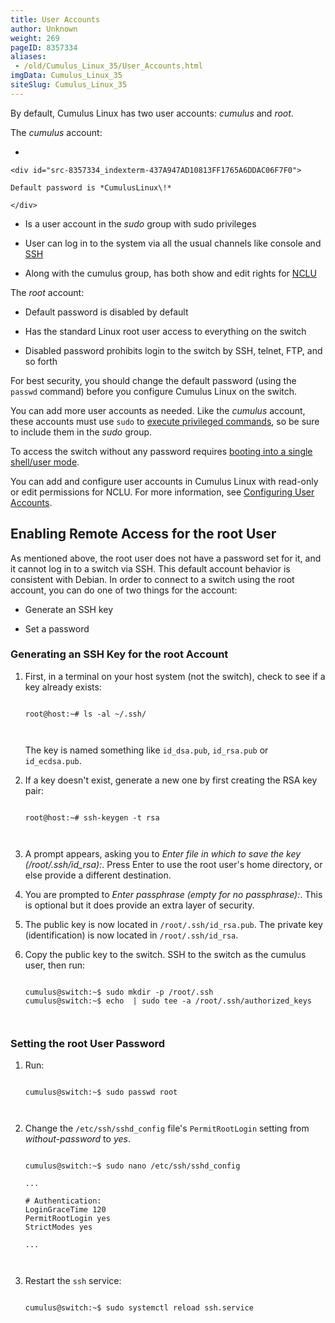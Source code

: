 ```yaml
---
title: User Accounts
author: Unknown
weight: 269
pageID: 8357334
aliases:
 - /old/Cumulus_Linux_35/User_Accounts.html
imgData: Cumulus_Linux_35
siteSlug: Cumulus_Linux_35
---
```

By default, Cumulus Linux has two user accounts: *cumulus* and *root*.

The *cumulus* account:

  - 
    
    <div id="src-8357334_indexterm-437A947AD10813FF1765A6DDAC06F7F0">
    
    Default password is *CumulusLinux\!*
    
    </div>

  - Is a user account in the *sudo* group with sudo privileges

  - User can log in to the system via all the usual channels like
    console and [SSH](/old/Cumulus_Linux_35/SSH_for_Remote_Access.html)

  - Along with the cumulus group, has both show and edit rights for
    [NCLU](/old/Cumulus_Linux_35/Network_Command_Line_Utility_-_NCLU.html)

The *root* account:

  - Default password is disabled by default

  - Has the standard Linux root user access to everything on the switch

  - Disabled password prohibits login to the switch by SSH, telnet, FTP,
    and so forth

For best security, you should change the default password (using the
`passwd` command) before you configure Cumulus Linux on the switch.

You can add more user accounts as needed. Like the *cumulus* account,
these accounts must use `sudo` to [execute privileged
commands](/old/Cumulus_Linux_35/Using_sudo_to_Delegate_Privileges.html),
so be sure to include them in the *sudo* group.

To access the switch without any password requires [booting into a
single shell/user
mode](/old/Cumulus_Linux_35/Single_User_Mode_-_Boot_Recovery.html).

You can add and configure user accounts in Cumulus Linux with read-only
or edit permissions for NCLU. For more information, see [Configuring
User
Accounts](/old/Cumulus_Linux_35/Network_Command_Line_Utility_-_NCLU.html).

## Enabling Remote Access for the root User

As mentioned above, the root user does not have a password set for it,
and it cannot log in to a switch via SSH. This default account behavior
is consistent with Debian. In order to connect to a switch using the
root account, you can do one of two things for the account:

  - Generate an SSH key

  - Set a password

### Generating an SSH Key for the root Account

1.  First, in a terminal on your host system (not the switch), check to
    see if a key already exists:
    
    ``` 
                       
    root@host:~# ls -al ~/.ssh/
       
        
    ```
    
    The key is named something like `id_dsa.pub`, `id_rsa.pub` or
    `id_ecdsa.pub`.

2.  If a key doesn't exist, generate a new one by first creating the RSA
    key pair:
    
    ``` 
                       
    root@host:~# ssh-keygen -t rsa
       
        
    ```

3.  A prompt appears, asking you to *Enter file in which to save the key
    (/root/.ssh/id\_rsa):*. Press Enter to use the root user's home
    directory, or else provide a different destination.

4.  You are prompted to *Enter passphrase (empty for no passphrase):*.
    This is optional but it does provide an extra layer of security.

5.  The public key is now located in `/root/.ssh/id_rsa.pub`. The
    private key (identification) is now located in `/root/.ssh/id_rsa`.

6.  Copy the public key to the switch. SSH to the switch as the cumulus
    user, then run:
    
    ``` 
                       
    cumulus@switch:~$ sudo mkdir -p /root/.ssh
    cumulus@switch:~$ echo  | sudo tee -a /root/.ssh/authorized_keys
       
        
    ```

### Setting the root User Password

1.  Run:
    
    ``` 
                       
    cumulus@switch:~$ sudo passwd root
       
        
    ```

2.  Change the `/etc/ssh/sshd_config` file's `PermitRootLogin` setting
    from *without-password* to *yes*.
    
    ``` 
                       
    cumulus@switch:~$ sudo nano /etc/ssh/sshd_config
     
    ... 
          
    # Authentication:
    LoginGraceTime 120
    PermitRootLogin yes
    StrictModes yes
          
    ...  
       
        
    ```

3.  Restart the `ssh` service:
    
    ``` 
                       
    cumulus@switch:~$ sudo systemctl reload ssh.service
       
        
    ```
